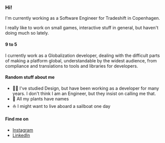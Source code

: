 ### Hi!
I'm currently working as a Software Engineer for Tradeshift in Copenhagen. 

I really like to work on small games, interactive stuff in general, but haven't doing much so lately. 

#### 9 to 5
I currently work as a Globalization developer, dealing with the difficult parts of making a platform global, understandable by the widest audience, from compliance and translations to tools and libraries for developers.

#### Random stuff about me
- 👨‍💻 I've studied Design, but have been working as a developer for many years. I don't think I am an Engineer, but they insist on calling me that.
- 🌱 All my plants have names 
- ⛵ I might want to live aboard a sailboat one day 

#### Find me on
- [Instagram](https://www.instagram.com/cauli.tomaz)
- [LinkedIn](https://www.linkedin.com/in/caulitomaz)
